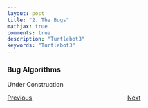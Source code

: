 ```yaml
---
layout: post
title: "2. The Bugs"
mathjax: true
comments: true
description: "Turtlebot3"
keywords: "Turtlebot3"
---  
```


### Bug Algorithms
Under Construction


[Previous](https://dv367.github.io/thinkspace/2019/setup/) &nbsp;&nbsp;&nbsp;&nbsp;&nbsp;&nbsp;&nbsp;&nbsp;&nbsp;&nbsp;&nbsp;&nbsp;&nbsp;&nbsp;&nbsp;&nbsp;&nbsp;&nbsp;&nbsp;&nbsp;&nbsp;&nbsp;&nbsp;&nbsp;&nbsp;&nbsp;&nbsp;&nbsp;&nbsp;&nbsp;&nbsp;&nbsp;&nbsp;&nbsp;&nbsp;&nbsp;&nbsp;&nbsp;&nbsp;&nbsp;&nbsp;&nbsp;&nbsp;&nbsp;&nbsp;&nbsp;&nbsp;&nbsp;&nbsp;&nbsp;&nbsp;&nbsp;&nbsp;&nbsp; [Next]("https://dv367.github.io/thinkspace/2019/bug/")
